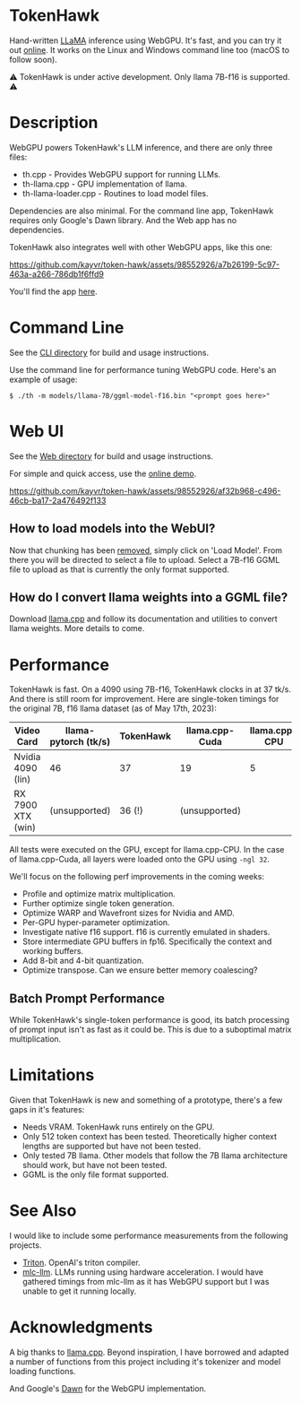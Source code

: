# TokenHawk

Hand-written [LLaMA](https://arxiv.org/abs/2302.13971) inference using WebGPU. It's fast, and you can try it out [online](https://ui.tokenhawk.chat/). It works on the Linux and Windows command line too (macOS to follow soon).

⚠️  TokenHawk is under active development. Only llama 7B-f16 is supported.  ⚠️

# Description

WebGPU powers TokenHawk's LLM inference, and there are only three files:

* th.cpp - Provides WebGPU support for running LLMs.
* th-llama.cpp - GPU implementation of llama.
* th-llama-loader.cpp - Routines to load model files.

Dependencies are also minimal. For the command line app, TokenHawk requires only Google's Dawn library. And the Web app has no dependencies.

TokenHawk also integrates well with other WebGPU apps, like this one:





https://github.com/kayvr/token-hawk/assets/98552926/a7b26199-5c97-463a-a266-786db1f6ffd9





You'll find the app [here](https://tokenhawk.chat).

# Command Line

See the [CLI directory](cli/README.md) for build and usage instructions.

Use the command line for performance tuning WebGPU code. Here's an example of usage:

```
$ ./th -m models/llama-7B/ggml-model-f16.bin "<prompt goes here>"
```

# Web UI

See the [Web directory](web/README.md) for build and usage instructions.

For simple and quick access, use the [online demo](https://ui.tokenhawk.chat/).



https://github.com/kayvr/token-hawk/assets/98552926/af32b968-c496-46cb-ba17-2a476492f133



## How to load models into the WebUI?

Now that chunking has been [removed](https://github.com/kayvr/token-hawk/issues/2), simply click on 'Load Model'. From there you will be directed to select a file to upload. Select a 7B-f16 GGML file to upload as that is currently the only format supported.

## How do I convert llama weights into a GGML file?

Download [llama.cpp](https://github.com/ggerganov/llama.cpp) and follow its documentation and utilities to convert llama weights. More details to come.

# Performance

TokenHawk is fast. On a 4090 using 7B-f16, TokenHawk clocks in at 37 tk/s. And there is still room for improvement. Here are single-token timings for the original 7B, f16 llama dataset (as of May 17th, 2023):

| Video Card          | llama-pytorch (tk/s) | TokenHawk | llama.cpp-Cuda | llama.cpp-CPU |
| ------------------- | -------------------- | --------- | -------------- | ------------- |
| Nvidia 4090 (lin)   | 46                   | 37        | 19             | 5             |
| RX 7900 XTX (win)   | (unsupported)        | 36 (!)    | (unsupported)  |               |

All tests were executed on the GPU, except for llama.cpp-CPU. In the case of llama.cpp-Cuda, all layers were loaded onto the GPU using `-ngl 32`.

We'll focus on the following perf improvements in the coming weeks:

* Profile and optimize matrix multiplication.
* Further optimize single token generation.
* Optimize WARP and Wavefront sizes for Nvidia and AMD.
* Per-GPU hyper-parameter optimization.
* Investigate native f16 support. f16 is currently emulated in shaders.
* Store intermediate GPU buffers in fp16. Specifically the context and working buffers.
* Add 8-bit and 4-bit quantization.
* Optimize transpose. Can we ensure better memory coalescing?

## Batch Prompt Performance

While TokenHawk's single-token performance is good, its batch processing of prompt input isn't as fast as it could be. This is due to a suboptimal matrix multiplication. 

# Limitations

Given that TokenHawk is new and something of a prototype, there's a few gaps in it's features:

* Needs VRAM. TokenHawk runs entirely on the GPU.
* Only 512 token context has been tested. Theoretically higher context lengths are supported but have not been tested.
* Only tested 7B llama. Other models that follow the 7B llama architecture should work, but have not been tested.
* GGML is the only file format supported.

# See Also

I would like to include some performance measurements from the following projects.

* [Triton](https://github.com/openai/triton). OpenAI's triton compiler.
* [mlc-llm](https://github.com/mlc-ai/mlc-llm). LLMs running using hardware acceleration. I would have gathered timings from mlc-llm as it has WebGPU support but I was unable to get it running locally.

# Acknowledgments

A big thanks to [llama.cpp](https://github.com/ggerganov/llama.cpp). Beyond inspiration, I have borrowed and adapted a number of functions from this project including it's tokenizer and model loading functions.

And Google's [Dawn](https://dawn.googlesource.com/dawn) for the WebGPU implementation.
